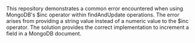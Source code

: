 This repository demonstrates a common error encountered when using MongoDB's $inc operator within findAndUpdate operations.  The error arises from providing a string value instead of a numeric value to the $inc operator. The solution provides the correct implementation to increment a field in a MongoDB document.